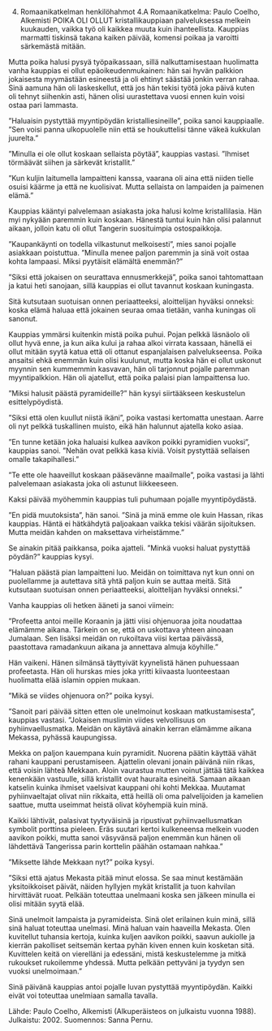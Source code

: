 4. Romaanikatkelman henkilöhahmot
4.A Romaanikatkelma: Paulo Coelho, Alkemisti
POIKA OLI OLLUT kristallikauppiaan palveluksessa melkein kuukauden, vaikka työ oli kaikkea muuta kuin ihanteellista. Kauppias marmatti tiskinsä takana kaiken päivää, komensi poikaa ja varoitti särkemästä mitään.

Mutta poika halusi pysyä työpaikassaan, sillä nalkuttamisestaan huolimatta vanha kauppias ei ollut epäoikeudenmukainen: hän sai hyvän palkkion jokaisesta myymästään esineestä ja oli ehtinyt säästää jonkin verran rahaa. Sinä aamuna hän oli laskeskellut, että jos hän tekisi työtä joka päivä kuten oli tehnyt siihenkin asti, hänen olisi uurastettava vuosi ennen kuin voisi ostaa pari lammasta.

”Haluaisin pystyttää myyntipöydän kristalliesineille”, poika sanoi kauppiaalle. ”Sen voisi panna ulkopuolelle niin että se houkuttelisi tänne väkeä kukkulan juurelta.”

”Minulla ei ole ollut koskaan sellaista pöytää”, kauppias vastasi. ”Ihmiset törmäävät siihen ja särkevät kristallit.”

”Kun kuljin laitumella lampaitteni kanssa, vaarana oli aina että niiden tielle osuisi käärme ja että ne kuolisivat. Mutta sellaista on lampaiden ja paimenen elämä.”

Kauppias kääntyi palvelemaan asiakasta joka halusi kolme kristallilasia. Hän myi nykyään paremmin kuin koskaan. Hänestä tuntui kuin hän olisi palannut aikaan, jolloin katu oli ollut Tangerin suosituimpia ostospaikkoja.

”Kaupankäynti on todella vilkastunut melkoisesti”, mies sanoi pojalle asiakkaan poistuttua. ”Minulla menee paljon paremmin ja sinä voit ostaa kohta lampaasi. Miksi pyytäisit elämältä enemmän?”

”Siksi että jokaisen on seurattava ennusmerkkejä”, poika sanoi tahtomattaan ja katui heti sanojaan, sillä kauppias ei ollut tavannut koskaan kuningasta.

Sitä kutsutaan suotuisan onnen periaatteeksi, aloittelijan hyväksi onneksi: koska elämä haluaa että jokainen seuraa omaa tietään, vanha kuningas oli sanonut.

Kauppias ymmärsi kuitenkin mistä poika puhui. Pojan pelkkä läsnäolo oli ollut hyvä enne, ja kun aika kului ja rahaa alkoi virrata kassaan, hänellä ei ollut mitään syytä katua että oli ottanut espanjalaisen palvelukseensa. Poika ansaitsi ehkä enemmän kuin olisi kuulunut, mutta koska hän ei ollut uskonut myynnin sen kummemmin kasvavan, hän oli tarjonnut pojalle paremman myyntipalkkion. Hän oli ajatellut, että poika palaisi pian lampaittensa luo.

”Miksi halusit päästä pyramideille?” hän kysyi siirtääkseen keskustelun esittelypöydistä.

”Siksi että olen kuullut niistä ikäni”, poika vastasi kertomatta unestaan. Aarre oli nyt pelkkä tuskallinen muisto, eikä hän halunnut ajatella koko asiaa.

”En tunne ketään joka haluaisi kulkea aavikon poikki pyramidien vuoksi”, kauppias sanoi. ”Nehän ovat pelkkä kasa kiviä. Voisit pystyttää sellaisen omalle takapihallesi.”

”Te ette ole haaveillut koskaan pääsevänne maailmalle”, poika vastasi ja lähti palvelemaan asiakasta joka oli astunut liikkeeseen.

Kaksi päivää myöhemmin kauppias tuli puhumaan pojalle myyntipöydästä.

”En pidä muutoksista”, hän sanoi. ”Sinä ja minä emme ole kuin Hassan, rikas kauppias. Häntä ei hätkähdytä paljoakaan vaikka tekisi väärän sijoituksen. Mutta meidän kahden on maksettava virheistämme.”

Se ainakin pitää paikkansa, poika ajatteli. ”Minkä vuoksi haluat pystyttää pöydän?” kauppias kysyi.

”Haluan päästä pian lampaitteni luo. Meidän on toimittava nyt kun onni on puolellamme ja autettava sitä yhtä paljon kuin se auttaa meitä. Sitä kutsutaan suotuisan onnen periaatteeksi, aloittelijan hyväksi onneksi.”

Vanha kauppias oli hetken ääneti ja sanoi viimein:

”Profeetta antoi meille Koraanin ja jätti viisi ohjenuoraa joita noudattaa elämämme aikana. Tärkein on se, että on uskottava yhteen ainoaan Jumalaan. Sen lisäksi meidän on rukoiltava viisi kertaa päivässä, paastottava ramadankuun aikana ja annettava almuja köyhille.”

Hän vaikeni. Hänen silmänsä täyttyivät kyynelistä hänen puhuessaan profeetasta. Hän oli hurskas mies joka yritti kiivaasta luonteestaan huolimatta elää islamin oppien mukaan.

”Mikä se viides ohjenuora on?” poika kysyi.

”Sanoit pari päivää sitten etten ole unelmoinut koskaan matkustamisesta”, kauppias vastasi. ”Jokaisen muslimin viides velvollisuus on pyhiinvaellusmatka. Meidän on käytävä ainakin kerran elämämme aikana Mekassa, pyhässä kaupungissa.

Mekka on paljon kauempana kuin pyramidit. Nuorena päätin käyttää vähät rahani kauppani perustamiseen. Ajattelin olevani jonain päivänä niin rikas, että voisin lähteä Mekkaan. Aloin vaurastua mutten voinut jättää tätä kaikkea kenenkään vastuulle, sillä kristallit ovat hauraita esineitä. Samaan aikaan katselin kuinka ihmiset vaelsivat kauppani ohi kohti Mekkaa. Muutamat pyhiinvaeltajat olivat niin rikkaita, että heillä oli oma palvelijoiden ja kamelien saattue, mutta useimmat heistä olivat köyhempiä kuin minä.

Kaikki lähtivät, palasivat tyytyväisinä ja ripustivat pyhiinvaellusmatkan symbolit porttinsa pieleen. Eräs suutari kertoi kulkeneensa melkein vuoden aavikon poikki, mutta sanoi väsyvänsä paljon enemmän kun hänen oli lähdettävä Tangerissa parin korttelin päähän ostamaan nahkaa.”

”Miksette lähde Mekkaan nyt?” poika kysyi.

”Siksi että ajatus Mekasta pitää minut elossa. Se saa minut kestämään yksitoikkoiset päivät, näiden hyllyjen mykät kristallit ja tuon kahvilan hirvittävät ruoat. Pelkään toteuttaa unelmaani koska sen jälkeen minulla ei olisi mitään syytä elää.

Sinä unelmoit lampaista ja pyramideista. Sinä olet erilainen kuin minä, sillä sinä haluat toteuttaa unelmasi. Minä haluan vain haaveilla Mekasta. Olen kuvitellut tuhansia kertoja, kuinka kuljen aavikon poikki, saavun aukiolle ja kierrän pakolliset seitsemän kertaa pyhän kiven ennen kuin kosketan sitä. Kuvittelen keitä on vierelläni ja edessäni, mistä keskustelemme ja mitkä rukoukset rukoilemme yhdessä. Mutta pelkään pettyväni ja tyydyn sen vuoksi unelmoimaan.”

Sinä päivänä kauppias antoi pojalle luvan pystyttää myyntipöydän. Kaikki eivät voi toteuttaa unelmiaan samalla tavalla.

Lähde: Paulo Coelho, Alkemisti (Alkuperäisteos on julkaistu vuonna 1988). Julkaistu: 2002. Suomennos: Sanna Pernu.
